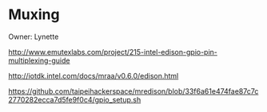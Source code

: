 Muxing
==

Owner: Lynette

http://www.emutexlabs.com/project/215-intel-edison-gpio-pin-multiplexing-guide

http://iotdk.intel.com/docs/mraa/v0.6.0/edison.html

https://github.com/taipeihackerspace/mredison/blob/33f6a61e474fae87c7c2770282ecca7d5fe9f0c4/gpio_setup.sh
